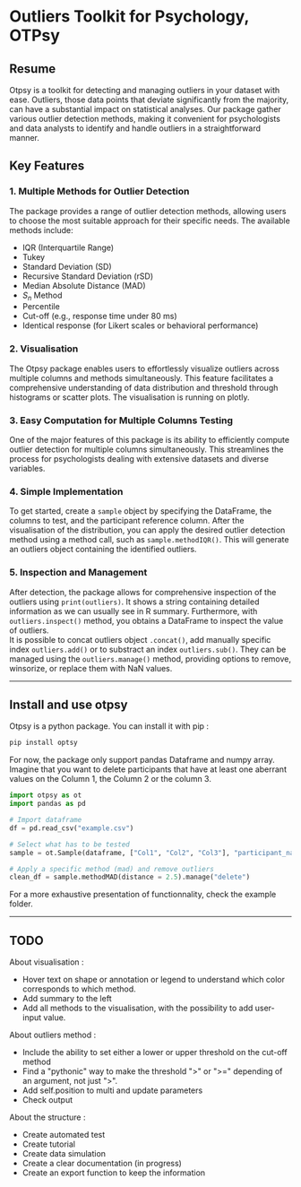 # Outliers Toolkit for Psychology, OTPsy

## Resume

Otpsy is a toolkit for detecting and managing outliers in your dataset with ease. Outliers, those data points that deviate significantly from the majority, can have a substantial impact on statistical analyses. Our package gather various outlier detection methods, making it convenient for psychologists and data analysts to identify and handle outliers in a straightforward manner.

## Key Features

### 1. Multiple Methods for Outlier Detection

The package provides a range of outlier detection methods, allowing users to choose the most suitable approach for their specific needs. The available methods include:

* IQR (Interquartile Range)
* Tukey
* Standard Deviation (SD)
* Recursive Standard Deviation (rSD)
* Median Absolute Distance (MAD)
* $S_n$ Method
* Percentile
* Cut-off (e.g., response time under 80 ms)
* Identical response (for Likert scales or behavioral performance)
  
### 2. Visualisation

The Otpsy package enables users to effortlessly visualize outliers across multiple columns and methods simultaneously. This feature facilitates a comprehensive understanding of data distribution and threshold through histograms or scatter plots. The visualisation is running on plotly.

### 3. Easy Computation for Multiple Columns Testing

One of the major features of this package is its ability to efficiently compute outlier detection for multiple columns simultaneously. This streamlines the process for psychologists dealing with extensive datasets and diverse variables.

### 4. Simple Implementation

To get started, create a `sample` object by specifying the DataFrame, the columns to test, and the participant reference column. After the visualisation of the distribution, you can apply the desired outlier detection method using a method call, such as `sample.methodIQR()`. This will generate an outliers object containing the identified outliers.

### 5. Inspection and Management

After detection, the package allows for comprehensive inspection of the outliers using `print(outliers)`. It shows a string containing detailed information as we can usually see in R summary. Furthermore, with `outliers.inspect()` method, you obtains a DataFrame to inspect the value of outliers.  
It is possible to concat outliers object `.concat()`, add manually specific index `outliers.add()` or to substract an index `outliers.sub()`. They can be managed using the `outliers.manage()` method, providing options to remove, winsorize, or replace them with NaN values.

---

## Install and use otpsy

Otpsy is a python package. You can install it with pip :

```python
pip install optsy
```

For now, the package only support pandas Dataframe and numpy array.
Imagine that you want to delete participants that have at least one
aberrant values on the Column 1, the Column 2 or the column 3.

```python
import otpsy as ot
import pandas as pd

# Import dataframe
df = pd.read_csv("example.csv")

# Select what has to be tested
sample = ot.Sample(dataframe, ["Col1", "Col2", "Col3"], "participant_name")

# Apply a specific method (mad) and remove outliers 
clean_df = sample.methodMAD(distance = 2.5).manage("delete")
```

For a more exhaustive presentation of functionnality, check the example folder.

---

## TODO

About visualisation :

* Hover text on shape or annotation or legend to understand which color corresponds to which method.
* Add summary to the left
* Add all methods to the visualisation, with the possibility to add user-input value.

About outliers method :

* Include the ability to set either a lower or upper threshold on the cut-off method
* Find a "pythonic" way to make the threshold ">" or ">=" depending of an argument, not just ">".
* Add self.position to multi and update parameters
* Check output

About the structure :

* Create automated test
* Create tutorial
* Create data simulation
* Create a clear documentation (in progress)
* Create an export function to keep the information
